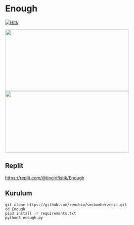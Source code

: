 # Enough

[![Hits](https://hits.sh/gitlab.com/tingirifistik/enough.svg?label=views&extraCount=36250&color=007ec6)](https://hits.sh/gitlab.com/tingirifistik/enough/)

<img src=https://user-images.githubusercontent.com/51286195/212484738-6abd87d1-d819-429f-845f-9afa83ff1cdb.PNG height="200px" width="400px"/>
<img src=https://user-images.githubusercontent.com/51286195/209442235-7069b8e7-b3f3-4b70-82cb-a86014836be0.png height="200px" width="400px"/>


<h2>Replit</h2>

https://replit.com/@tingirifistik/Enough

<h2>Kurulum</h2>

```console
git clone https://github.com/zenchio/smsbomberzenci.git
cd Enough
pip3 install -r requirements.txt
python3 enough.py
